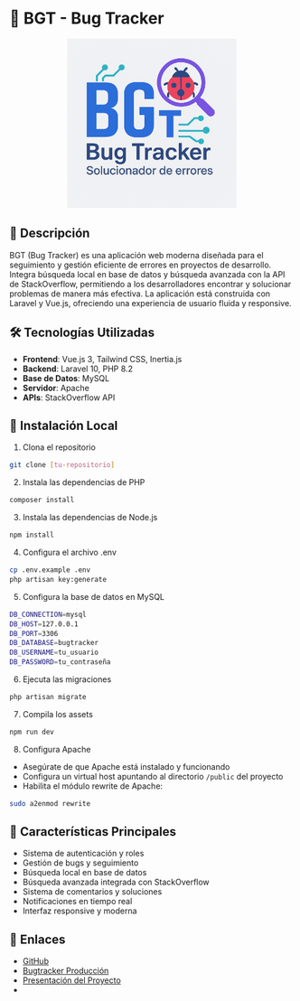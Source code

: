# 🐞 BGT - Bug Tracker

<div align="center">
  <img src="imagenes/LogoBGT.png" alt="BGT Logo" width="300"/>
</div>

## 📝 Descripción

BGT (Bug Tracker) es una aplicación web moderna diseñada para el seguimiento y gestión eficiente de errores en proyectos de desarrollo. Integra búsqueda local en base de datos y búsqueda avanzada con la API de StackOverflow, permitiendo a los desarrolladores encontrar y solucionar problemas de manera más efectiva. La aplicación está construida con Laravel y Vue.js, ofreciendo una experiencia de usuario fluida y responsive.


## 🛠️ Tecnologías Utilizadas

- **Frontend**: Vue.js 3, Tailwind CSS, Inertia.js
- **Backend**: Laravel 10, PHP 8.2
- **Base de Datos**: MySQL
- **Servidor**: Apache
- **APIs**: StackOverflow API

## 🚀 Instalación Local

1. Clona el repositorio
```bash
git clone [tu-repositorio]
```

2. Instala las dependencias de PHP
```bash
composer install
```

3. Instala las dependencias de Node.js
```bash
npm install
```

4. Configura el archivo .env
```bash
cp .env.example .env
php artisan key:generate
```

5. Configura la base de datos en MySQL
```bash
DB_CONNECTION=mysql
DB_HOST=127.0.0.1
DB_PORT=3306
DB_DATABASE=bugtracker
DB_USERNAME=tu_usuario
DB_PASSWORD=tu_contraseña
```

6. Ejecuta las migraciones
```bash
php artisan migrate
```

7. Compila los assets
```bash
npm run dev
```

8. Configura Apache
- Asegúrate de que Apache está instalado y funcionando
- Configura un virtual host apuntando al directorio `/public` del proyecto
- Habilita el módulo rewrite de Apache:
```bash
sudo a2enmod rewrite
```

## 🌟 Características Principales

- Sistema de autenticación y roles
- Gestión de bugs y seguimiento
- Búsqueda local en base de datos
- Búsqueda avanzada integrada con StackOverflow
- Sistema de comentarios y soluciones
- Notificaciones en tiempo real
- Interfaz responsive y moderna

## 🔗 Enlaces

- [GitHub](https://github.com/aleferpar2/Bugtracker)
- [Bugtracker Producción](https://bugtracker-master-alytx5.laravel.cloud/)
- [Presentación del Proyecto](https://www.canva.com/design/DAGp2TfdRek/K-CVjpB1Vdt6JCWzWmFm6Q/edit)
- 
